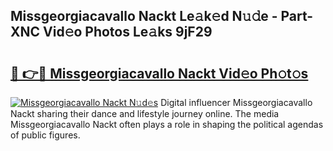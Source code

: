 ## Missgeorgiacavallo Nackt Le𝚊k𝚎d N𝚞𝚍e - Part-XNC Vid𝚎o Photos Le𝚊ks 9jF29

# <h2><a href="http://fb34ee.evod.top/?m=Missgeorgiacavallo+Nackt">🔗 👉🔴 Missgeorgiacavallo Nackt Vid𝚎o Ph𝚘t𝚘s</a></h2>

[![Missgeorgiacavallo Nackt N𝚞d𝚎s](https://i.imgur.com/8V9OHl7.gif)](http://fb34ee.evod.top/?m=Missgeorgiacavallo+Nackt)
Digital influencer Missgeorgiacavallo Nackt sharing their dance and lifestyle journey online. The media Missgeorgiacavallo Nackt often plays a role in shaping the political agendas of public figures. 

